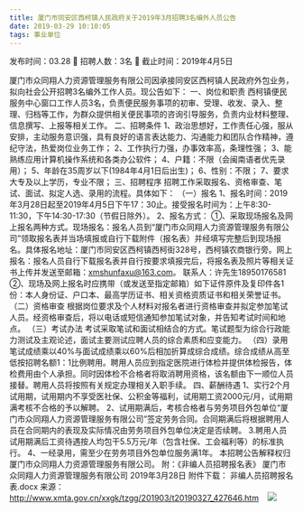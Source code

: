 ```yaml
---
title: 厦门市同安区西柯镇人民政府关于2019年3月招聘3名编外人员公告
date: 2019-03-29 10:10:05
tags: 事业单位
---
```

发布时间：03.28   🌟   招聘人数：3名   🌈   截止时间：2019年4月5日
<!-- more -->
厦门市众同翔人力资源管理服务有限公司因承接同安区西柯镇人民政府外包业务，拟向社会公开招聘3名编外工作人员。现公告如下：
一、岗位和职责
西柯镇便民服务中心窗口工作人员3名，负责便民服务事项的初审、受理、收发、录入、整理、归档等工作，为群众提供相关便民事项的咨询引导服务，负责内业材料整理、信息撰写、上报等相关工作。
二、招聘条件
1、政治思想好，工作责任心强，服从安排，主动服务意识强，具有良好的语言表达能力、沟通能力和团队合作精神，遵纪守法，热爱岗位业务工作；
2、工作执行力强，办事效率高，条理性强；
3、能熟练应用计算机操作系统和各类办公软件；
4、户籍：不限（会闽南语者优先录用）；
5、年龄在35周岁以下(1984年4月1日后出生)；
6、性别：不限；
7、要求大专及以上学历，专业不限；
三、招聘程序
招聘工作采取报名、资格审查、笔试、面试、拟定人选、录用的流程。具体如下：
（一）报名
1、报名时间：2019年3月28日起至2019年4月5日下午17：30止。接受报名时间为：上午8∶30-11∶30，下午14∶30-17∶30（节假日除外）。
2、报名方式：
①、采取现场报名及网上报名两种方式。现场报名：报名人员到“厦门市众同翔人力资源管理服务有限公司”领取报名表并当场填报或自行下载附件（报名表）并经填写完整后到现场报名。具体报名地址：厦门市同安区西柯镇西柯街328号，西柯镇农商银行旁。网上报名：报名人员自行下载报名表并自行按要求填报完后，将报名表及照片等相关证书上传并发送至邮箱：xmshunfaxu@163.com。
联系人：许先生18950176581
②、现场及网上报名时应携带（或发送至指定邮箱）如下证件原件及复印件各1份：本人身份证、户口本、最高学历证书、相关资格资质证书和相关荣誉证书。
（二）资格审查
根据岗位要求及个人材料对报名者进行资格审查并拟定参加笔试人员。经资格审查后，将以电话或短信通知参加笔试对象，并告知考试时间和地点。
（三）考试办法
考试采取笔试和面试相结合的方式。笔试题型为综合行政能力测试及主观论述，面试主要测试应聘人员的综合素质和应变能力。
（四）录用
笔试成绩乘以40%与面试成绩乘以60%后相加折算成综合成绩。综合成绩从高至低按招聘名额1：1比例聘用。聘用人员应到指定医院进行体检并提供体检报告，体检费用由个人承担。同时因体检不合格者将取消聘用资格，该名额由下一顺位人员接替。聘用人员将按照有关规定办理相关入职手续。
四、薪酬待遇
1、实行2个月试用期，试用期内不享受医社保、公积金等福利，试用期工资2000元/月，试用期满考核不合格的予以解聘。
2、试用期满后，考核合格者与劳务项目外包单位“厦门市众同翔人力资源管理服务有限公司”签定劳务合同。合同期满后将根据聘用人员在合同期内的表现及实际情况由劳务项目外包单位决定是否续聘。
3.聘用人员试用期满后工资待遇按人均包干5.5万元/年（包含社保、工会福利等）的标准执行。
4、一经录用，需至少在劳务项目外包单位服务满1年。
本招聘公告解释权归厦门市众同翔人力资源管理服务有限公司。
附：《非编人员招聘报名表》
厦门市众同翔人力资源管理服务有限公司
2019年3月28日
附件下载：
非编人员招聘报名表.docx
来源：
http://www.xmta.gov.cn/xxgk/tzgg/201903/t20190327_427646.htm
 
 ![](https://cdn.weiweiblog.cn/20181015134814.png)